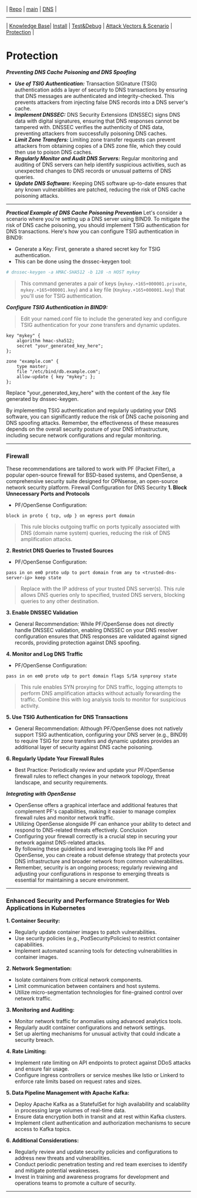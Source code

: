 

 | [Repo](https://github.com/ji-podhead/Network-Guides/) | [main](https://ji-podhead.github.io/Network-Guides/DNS) | [DNS](https://ji-podhead.github.io/Network-Guides/DNS) | 

---

 | [Knowledge Base](https://ji-podhead.github.io/Network-Guides/DNS/Knowledge%20Base)| [Install](https://ji-podhead.github.io/Network-Guides/DNS/install) | [Test&Debug](https://ji-podhead.github.io/Network-Guides/DNS/testAndDebug) | [Attack Vectors & Scenario](https://ji-podhead.github.io/Network-Guides/DNS/attackVectorsAndScenario) | [Protection](https://ji-podhead.github.io/Network-Guides/DNS/protection) | 
 

# Protection

***Preventing DNS Cache Poisoning and DNS Spoofing***
- ***Use of TSIG Authentication:*** Transaction SIGnature (TSIG) authentication adds a layer of security to DNS transactions by ensuring that DNS messages are authenticated and integrity-checked. This prevents attackers from injecting false DNS records into a DNS server's cache.
 -  ***Implement DNSSEC:*** DNS Security Extensions (DNSSEC) signs DNS data with digital signatures, ensuring that DNS responses cannot be tampered with. DNSSEC verifies the authenticity of DNS data, preventing attackers from successfully poisoning DNS caches.
 - ***Limit Zone Transfers:*** Limiting zone transfer requests can prevent attackers from obtaining copies of a DNS zone file, which they could then use to poison DNS caches.
- ***Regularly Monitor and Audit DNS Servers:*** Regular monitoring and auditing of DNS servers can help identify suspicious activities, such as unexpected changes to DNS records or unusual patterns of DNS queries.
- ***Update DNS Software:*** Keeping DNS software up-to-date ensures that any known vulnerabilities are patched, reducing the risk of DNS cache poisoning attacks.

---

***Practical Example of DNS Cache Poisoning Prevention***
Let's consider a scenario where you're setting up a DNS server using BIND9. To mitigate the risk of DNS cache poisoning, you should implement TSIG authentication for DNS transactions. Here's how you can configure TSIG authentication in BIND9:

- Generate a Key: First, generate a shared secret key for TSIG authentication. 
- This can be done using the dnssec-keygen tool:

```Bash
# dnssec-keygen -a HMAC-SHA512 -b 128 -n HOST mykey
```

> This command generates a pair of keys (`mykey.+165+000001.private`, `mykey.+165+000001.key`) and a key file (`Kmykey.+165+000001.key`) that you'll use for TSIG authentication.

   ***Configure TSIG Authentication in BIND9:***
   >  Edit your named.conf file to include the generated key and configure TSIG authentication for your zone transfers and dynamic updates.
    
```
key "mykey" {
    algorithm hmac-sha512;
    secret "your_generated_key_here";
};

zone "example.com" {
    type master;
    file "/etc/bind/db.example.com";
    allow-update { key "mykey"; };
};
```
Replace "your_generated_key_here" with the content of the .key file generated by dnssec-keygen.

By implementing TSIG authentication and regularly updating your DNS software, you can significantly reduce the risk of DNS cache poisoning and DNS spoofing attacks. 
Remember, the effectiveness of these measures depends on the overall security posture of your DNS infrastructure, including secure network configurations and regular monitoring.

---
### Firewall
These recommendations are tailored to work with PF (Packet Filter), a popular open-source firewall for BSD-based systems, and OpenSense, a comprehensive security suite designed for OPNsense, an open-source network security platform.
Firewall Configuration for DNS Security
**1. Block Unnecessary Ports and Protocols**

- PF/OpenSense Configuration:

```
block in proto { tcp, udp } on egress port domain
```
> This rule blocks outgoing traffic on ports typically associated with DNS (domain name system) queries, reducing the risk of DNS amplification attacks.

**2. Restrict DNS Queries to Trusted Sources**

- PF/OpenSense Configuration:

```
pass in on em0 proto udp to port domain from any to <trusted-dns-server-ip> keep state
```

> Replace <trusted-dns-server-ip> with the IP address of your trusted DNS server(s). This rule allows DNS queries only to specified, trusted DNS servers, blocking queries to any other destination.

**3. Enable DNSSEC Validation**

- General Recommendation: While PF/OpenSense does not directly handle DNSSEC validation, enabling DNSSEC on your DNS resolver configuration ensures that DNS responses are validated against signed records, providing protection against DNS spoofing.

**4. Monitor and Log DNS Traffic**

 - PF/OpenSense Configuration:

```
pass in on em0 proto udp to port domain flags S/SA synproxy state
```
> This rule enables SYN proxying for DNS traffic, logging attempts to perform DNS amplification attacks without actually forwarding the traffic. Combine this with log analysis tools to monitor for suspicious activity.

**5. Use TSIG Authentication for DNS Transactions**

- General Recommendation: Although PF/OpenSense does not natively support TSIG authentication, configuring your DNS server (e.g., BIND9) to require TSIG for zone transfers and dynamic updates provides an additional layer of security against DNS cache poisoning.

**6. Regularly Update Your Firewall Rules**

- Best Practice: Periodically review and update your PF/OpenSense firewall rules to reflect changes in your network topology, threat landscape, and security requirements.

***Integrating with OpenSense***

- OpenSense offers a graphical interface and additional features that complement PF's capabilities, making it easier to manage complex firewall rules and monitor network traffic.
 - Utilizing OpenSense alongside PF can enhance your ability to detect and respond to DNS-related threats effectively.
Conclusion
- Configuring your firewall correctly is a crucial step in securing your network against DNS-related attacks.
- By following these guidelines and leveraging tools like PF and OpenSense, you can create a robust defense strategy that protects your DNS infrastructure and broader network from common vulnerabilities.
- Remember, security is an ongoing process; regularly reviewing and adjusting your configurations in response to emerging threats is essential for maintaining a secure environment.

---
### Enhanced Security and Performance Strategies for Web Applications in Kubernetes


**1. Container Security:**
- Regularly update container images to patch vulnerabilities.
- Use security policies (e.g., PodSecurityPolicies) to restrict container capabilities.
- Implement automated scanning tools for detecting vulnerabilities in container images.

**2. Network Segmentation:**
- Isolate containers from critical network components.
- Limit communication between containers and host systems.
- Utilize micro-segmentation technologies for fine-grained control over network traffic.

**3. Monitoring and Auditing:**
- Monitor network traffic for anomalies using advanced analytics tools.
- Regularly audit container configurations and network settings.
- Set up alerting mechanisms for unusual activity that could indicate a security breach.

**4. Rate Limiting:**
- Implement rate limiting on API endpoints to protect against DDoS attacks and ensure fair usage.
- Configure ingress controllers or service meshes like Istio or Linkerd to enforce rate limits based on request rates and sizes.

**5. Data Pipeline Management with Apache Kafka:**
- Deploy Apache Kafka as a StatefulSet for high availability and scalability in processing large volumes of real-time data.
- Ensure data encryption both in transit and at rest within Kafka clusters.
- Implement client authentication and authorization mechanisms to secure access to Kafka topics.

**6. Additional Considerations:**
- Regularly review and update security policies and configurations to address new threats and vulnerabilities.
- Conduct periodic penetration testing and red team exercises to identify and mitigate potential weaknesses.
- Invest in training and awareness programs for development and operations teams to promote a culture of security.


---


